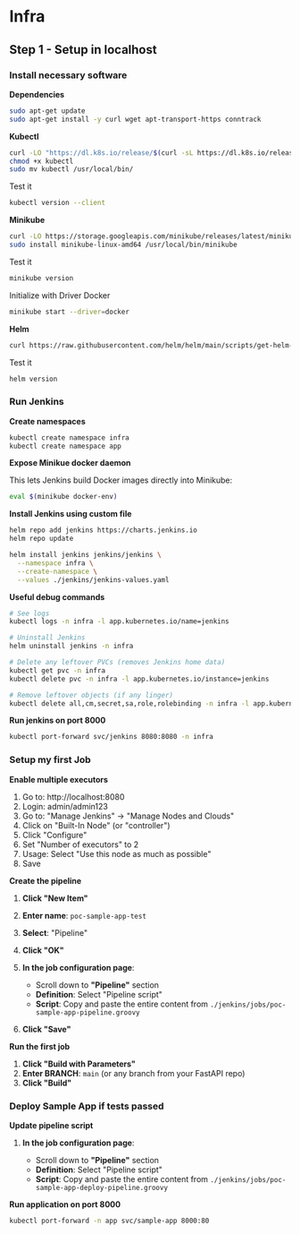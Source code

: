 # Infra

## Step 1 - Setup in localhost

### Install necessary software

**Dependencies**

```bash
sudo apt-get update
sudo apt-get install -y curl wget apt-transport-https conntrack
```

**Kubectl**

```bash
curl -LO "https://dl.k8s.io/release/$(curl -sL https://dl.k8s.io/release/stable.txt)/bin/linux/amd64/kubectl"
chmod +x kubectl
sudo mv kubectl /usr/local/bin/
```

Test it

```bash
kubectl version --client
```

**Minikube**

```bash
curl -LO https://storage.googleapis.com/minikube/releases/latest/minikube-linux-amd64
sudo install minikube-linux-amd64 /usr/local/bin/minikube
```

Test it

```bash
minikube version
```

Initialize with Driver Docker

```bash
minikube start --driver=docker
```

**Helm**

```bash
curl https://raw.githubusercontent.com/helm/helm/main/scripts/get-helm-3 | bash
```

Test it

```bash
helm version
```

### Run Jenkins

**Create namespaces**

```bash
kubectl create namespace infra
kubectl create namespace app
```

**Expose Minikue docker daemon**

This lets Jenkins build Docker images directly into Minikube:

```bash
eval $(minikube docker-env)
```

**Install Jenkins using custom file**

```bash
helm repo add jenkins https://charts.jenkins.io
helm repo update

helm install jenkins jenkins/jenkins \
  --namespace infra \
  --create-namespace \
  --values ./jenkins/jenkins-values.yaml
```

**Useful debug commands**

```bash
# See logs
kubectl logs -n infra -l app.kubernetes.io/name=jenkins

# Uninstall Jenkins
helm uninstall jenkins -n infra

# Delete any leftover PVCs (removes Jenkins home data)
kubectl get pvc -n infra
kubectl delete pvc -n infra -l app.kubernetes.io/instance=jenkins

# Remove leftover objects (if any linger)
kubectl delete all,cm,secret,sa,role,rolebinding -n infra -l app.kubernetes.io/instance=jenkins --ignore-not-found
```

**Run jenkins on port 8000**

```bash
kubectl port-forward svc/jenkins 8080:8080 -n infra
```

### Setup my first Job

**Enable multiple executors**

1. Go to: http://localhost:8080
2. Login: admin/admin123
3. Go to: "Manage Jenkins" → "Manage Nodes and Clouds"
4. Click on "Built-In Node" (or "controller")
5. Click "Configure"
6. Set "Number of executors" to 2
7. Usage: Select "Use this node as much as possible"
8. Save

**Create the pipeline**

1. **Click "New Item"**
2. **Enter name**: `poc-sample-app-test`
3. **Select**: "Pipeline"
4. **Click "OK"**
5. **In the job configuration page**:

   - Scroll down to **"Pipeline"** section
   - **Definition**: Select "Pipeline script"
   - **Script**: Copy and paste the entire content from `./jenkins/jobs/poc-sample-app-pipeline.groovy`

6. **Click "Save"**

**Run the first job**

1. **Click "Build with Parameters"**
2. **Enter BRANCH**: `main` (or any branch from your FastAPI repo)
3. **Click "Build"**

### Deploy Sample App if tests passed

**Update pipeline script**

1. **In the job configuration page**:

   - Scroll down to **"Pipeline"** section
   - **Definition**: Select "Pipeline script"
   - **Script**: Copy and paste the entire content from `./jenkins/jobs/poc-sample-app-deploy-pipeline.groovy`

**Run application on port 8000**

```bash
kubectl port-forward -n app svc/sample-app 8000:80
```
